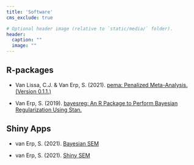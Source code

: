 ```yaml
---
title: 'Software'
cms_exclude: true

# Optional header image (relative to `static/media/` folder).
header:
  caption: ""
  image: ""
---
```


## R-packages
- Van Lissa, C.J. & Van Erp, S. (2021). [pema: Penalized Meta-Analysis. (Version 0.1.1.)](https://cran.rstudio.com/web/packages/pema/index.html)

- Van Erp, S. (2019). [bayesreg: An R Package to Perform Bayesian Regularization Using Stan.](https://github.com/sara-vanerp/bayesreg)

## Shiny Apps

- van Erp, S. (2021). [Bayesian SEM](https://utrecht-university.shinyapps.io/shinybsem/)

- van Erp, S. (2021). [Shiny SEM](https://utrecht-university.shinyapps.io/shinySEM/)
